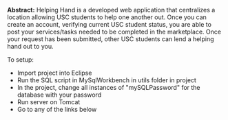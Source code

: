 **Abstract:**
Helping Hand is a developed web application that centralizes a location allowing USC students to help one another out. 
Once you can create an account, verifying current USC student status, you are able to post your services/tasks needed to be completed in the marketplace.
Once your request has been submitted, other USC students can lend a helping hand out to you.

To setup:
- Import project into Eclipse
- Run the SQL script in MySqlWorkbench in utils folder in project
- In the project, change all instances of "mySQLPassword" for the database with your password
- Run server on Tomcat
- Go to any of the links below 
